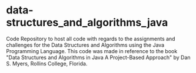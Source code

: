 # data-structures_and_algorithms_java
Code Repository to host all code with regards to the assignments and challenges for the Data Structures and Algorithms using the Java Programming Language. This code was made in reference to the book "Data Structures and Algorithms in Java A Project-Based Approach" by Dan S. Myers, Rollins College, Florida.